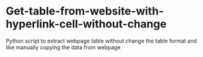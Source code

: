 # Get-table-from-website-with-hyperlink-cell-without-change
Python script to extract webpage table without change the table format and like manually copying the data from webpage

